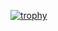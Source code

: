 [![trophy](https://github-profile-trophy.vercel.app/?username=luvranse)](https://github.com/ryo-ma/github-profile-trophy&margin-w=0)
